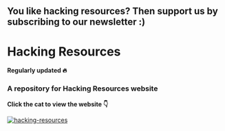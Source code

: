 ## You like hacking resources? Then support us by subscribing to our newsletter :)

# Hacking Resources 
**Regularly updated :fire:** 

### A repository for Hacking Resources website

**Click the cat to view the website :point_down:**

[![hacking-resources](https://hacking-resources.com/assets/img/logo.png)](http://hacking-resources.com)





